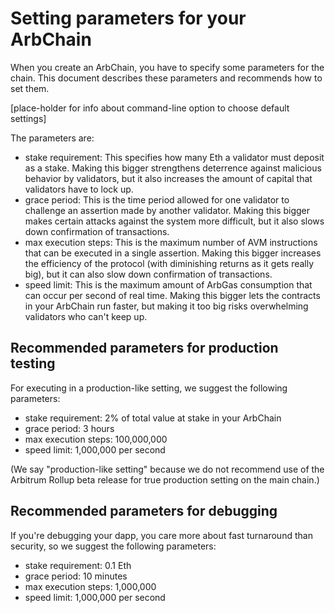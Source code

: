 # Setting parameters for your ArbChain

When you create an ArbChain, you have to specify some parameters for the chain. 
This document describes these parameters and recommends how to set them.

[place-holder for info about command-line option to choose default settings]

The parameters are:
* stake requirement: This specifies how many Eth a validator must deposit as a stake. 
Making this bigger strengthens deterrence against malicious behavior by validators,
but it also increases the amount of capital that validators have to lock up.
* grace period: This is the time period allowed for one validator to challenge an assertion made by another validator. 
Making this bigger makes certain attacks against the system more difficult,
but it also slows down confirmation of transactions.
* max execution steps: This is the maximum number of AVM instructions that can be executed in a single assertion. 
Making this bigger increases the efficiency of the protocol (with diminishing returns as it gets really big),
but it can also slow down confirmation of transactions.
* speed limit: This is the maximum amount of ArbGas consumption that can occur per second of real time.
Making this bigger lets the contracts in your ArbChain run faster,
but making it too big risks overwhelming validators who can't keep up.

## Recommended parameters for production testing

For executing in a production-like setting, we suggest the following parameters:
* stake requirement:  2% of total value at stake in your ArbChain
* grace period: 3 hours
* max execution steps: 100,000,000
* speed limit: 1,000,000 per second

(We say "production-like setting" because we do not recommend use of the Arbitrum Rollup beta release for true
production setting on the main chain.)

## Recommended parameters for debugging

If you're debugging your dapp, you care more about fast turnaround than security, so we suggest the following parameters:
* stake requirement: 0.1 Eth
* grace period: 10 minutes
* max execution steps: 1,000,000
* speed limit: 1,000,000 per second
